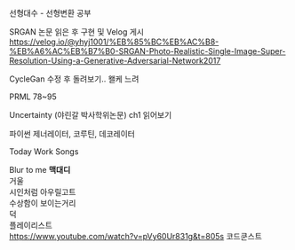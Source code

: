 선형대수 - 선형변환 공부

SRGAN 논문 읽은 후 구현 및 Velog 게시 https://velog.io/@yhyj1001/%EB%85%BC%EB%AC%B8-%EB%A6%AC%EB%B7%B0-SRGAN-Photo-Realistic-Single-Image-Super-Resolution-Using-a-Generative-Adversarial-Network2017

CycleGan 수정 후 돌려보기.. 왤케 느려

PRML 78~95

Uncertainty (야린갈 박사학위논문) ch1 읽어보기

파이썬 제너레이터, 코루틴, 데코레이터

Today Work Songs

Blur to me **맥대디**  
거울  
시인처럼 아우릴고트  
수상함이 보이는거리  
덕  
플레이리스트  
https://www.youtube.com/watch?v=pVy60Ur831g&t=805s 코드쿤스트
